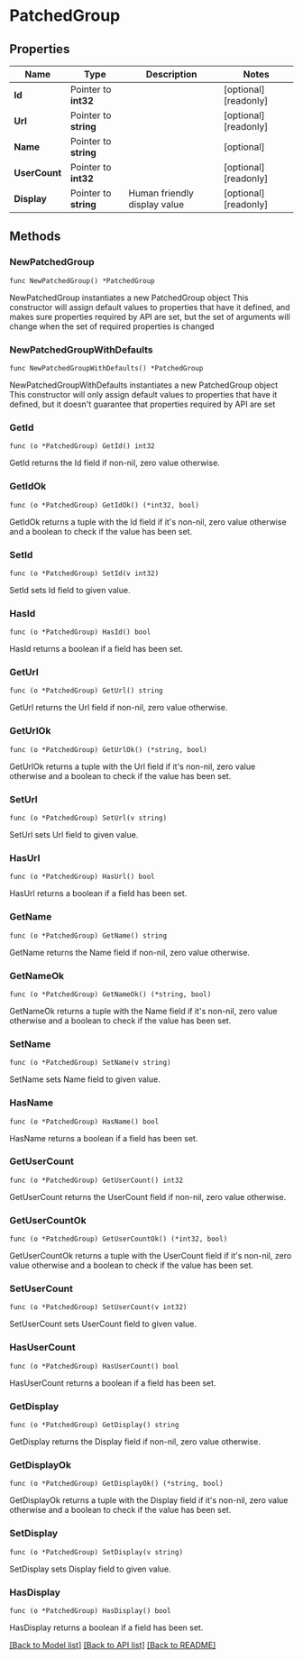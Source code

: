 # PatchedGroup

## Properties

Name | Type | Description | Notes
------------ | ------------- | ------------- | -------------
**Id** | Pointer to **int32** |  | [optional] [readonly] 
**Url** | Pointer to **string** |  | [optional] [readonly] 
**Name** | Pointer to **string** |  | [optional] 
**UserCount** | Pointer to **int32** |  | [optional] [readonly] 
**Display** | Pointer to **string** | Human friendly display value | [optional] [readonly] 

## Methods

### NewPatchedGroup

`func NewPatchedGroup() *PatchedGroup`

NewPatchedGroup instantiates a new PatchedGroup object
This constructor will assign default values to properties that have it defined,
and makes sure properties required by API are set, but the set of arguments
will change when the set of required properties is changed

### NewPatchedGroupWithDefaults

`func NewPatchedGroupWithDefaults() *PatchedGroup`

NewPatchedGroupWithDefaults instantiates a new PatchedGroup object
This constructor will only assign default values to properties that have it defined,
but it doesn't guarantee that properties required by API are set

### GetId

`func (o *PatchedGroup) GetId() int32`

GetId returns the Id field if non-nil, zero value otherwise.

### GetIdOk

`func (o *PatchedGroup) GetIdOk() (*int32, bool)`

GetIdOk returns a tuple with the Id field if it's non-nil, zero value otherwise
and a boolean to check if the value has been set.

### SetId

`func (o *PatchedGroup) SetId(v int32)`

SetId sets Id field to given value.

### HasId

`func (o *PatchedGroup) HasId() bool`

HasId returns a boolean if a field has been set.

### GetUrl

`func (o *PatchedGroup) GetUrl() string`

GetUrl returns the Url field if non-nil, zero value otherwise.

### GetUrlOk

`func (o *PatchedGroup) GetUrlOk() (*string, bool)`

GetUrlOk returns a tuple with the Url field if it's non-nil, zero value otherwise
and a boolean to check if the value has been set.

### SetUrl

`func (o *PatchedGroup) SetUrl(v string)`

SetUrl sets Url field to given value.

### HasUrl

`func (o *PatchedGroup) HasUrl() bool`

HasUrl returns a boolean if a field has been set.

### GetName

`func (o *PatchedGroup) GetName() string`

GetName returns the Name field if non-nil, zero value otherwise.

### GetNameOk

`func (o *PatchedGroup) GetNameOk() (*string, bool)`

GetNameOk returns a tuple with the Name field if it's non-nil, zero value otherwise
and a boolean to check if the value has been set.

### SetName

`func (o *PatchedGroup) SetName(v string)`

SetName sets Name field to given value.

### HasName

`func (o *PatchedGroup) HasName() bool`

HasName returns a boolean if a field has been set.

### GetUserCount

`func (o *PatchedGroup) GetUserCount() int32`

GetUserCount returns the UserCount field if non-nil, zero value otherwise.

### GetUserCountOk

`func (o *PatchedGroup) GetUserCountOk() (*int32, bool)`

GetUserCountOk returns a tuple with the UserCount field if it's non-nil, zero value otherwise
and a boolean to check if the value has been set.

### SetUserCount

`func (o *PatchedGroup) SetUserCount(v int32)`

SetUserCount sets UserCount field to given value.

### HasUserCount

`func (o *PatchedGroup) HasUserCount() bool`

HasUserCount returns a boolean if a field has been set.

### GetDisplay

`func (o *PatchedGroup) GetDisplay() string`

GetDisplay returns the Display field if non-nil, zero value otherwise.

### GetDisplayOk

`func (o *PatchedGroup) GetDisplayOk() (*string, bool)`

GetDisplayOk returns a tuple with the Display field if it's non-nil, zero value otherwise
and a boolean to check if the value has been set.

### SetDisplay

`func (o *PatchedGroup) SetDisplay(v string)`

SetDisplay sets Display field to given value.

### HasDisplay

`func (o *PatchedGroup) HasDisplay() bool`

HasDisplay returns a boolean if a field has been set.


[[Back to Model list]](../README.md#documentation-for-models) [[Back to API list]](../README.md#documentation-for-api-endpoints) [[Back to README]](../README.md)


